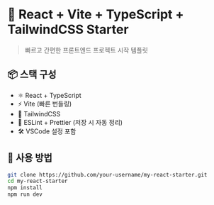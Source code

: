 # 🧩 React + Vite + TypeScript + TailwindCSS Starter

> 빠르고 간편한 프론트엔드 프로젝트 시작 템플릿

## 📦 스택 구성

- ⚛️ React + TypeScript
- ⚡ Vite (빠른 번들링)
- 🎨 TailwindCSS
- 🧹 ESLint + Prettier (저장 시 자동 정리)
- 🛠️ VSCode 설정 포함

## 🚀 사용 방법

```bash
git clone https://github.com/your-username/my-react-starter.git
cd my-react-starter
npm install
npm run dev
